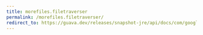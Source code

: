 ```yaml
---
title: morefiles.filetraverser
permalink: /morefiles.filetraverser/
redirect_to: https://guava.dev/releases/snapshot-jre/api/docs/com/google/common/io/MoreFiles.html#fileTraverser--
---
```

